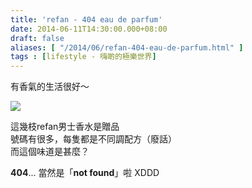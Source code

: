 ```yaml
---
title: 'refan - 404 eau de parfum'
date: 2014-06-11T14:30:00.000+08:00
draft: false
aliases: [ "/2014/06/refan-404-eau-de-parfum.html" ]
tags : [lifestyle - 嗨啲的極樂世界]
---
```


有香氣的生活很好～  

![](/images/refan404.jpg)

這幾枝refan男士香水是贈品  
號碼有很多，每隻都是不同調配方（廢話）  
而這個味道是甚麼？  
  
**404**... 當然是「**not found**」啦 XDDD
